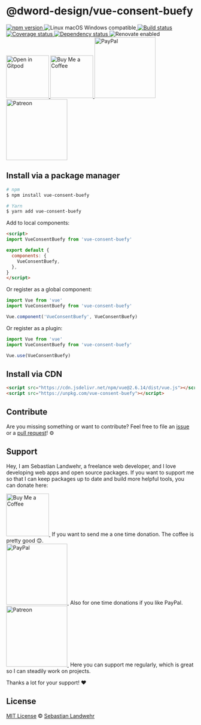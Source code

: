 <!-- TITLE/ -->
# @dword-design/vue-consent-buefy
<!-- /TITLE -->

<!-- BADGES/ -->
  <p>
    <a href="https://npmjs.org/package/@dword-design/vue-consent-buefy">
      <img
        src="https://img.shields.io/npm/v/@dword-design/vue-consent-buefy.svg"
        alt="npm version"
      >
    </a><img src="https://img.shields.io/badge/os-linux%20%7C%C2%A0macos%20%7C%C2%A0windows-blue" alt="Linux macOS Windows compatible"><a href="https://github.com/dword-design/vue-consent-buefy/actions">
      <img
        src="https://github.com/dword-design/vue-consent-buefy/workflows/build/badge.svg"
        alt="Build status"
      >
    </a><a href="https://codecov.io/gh/dword-design/vue-consent-buefy">
      <img
        src="https://codecov.io/gh/dword-design/vue-consent-buefy/branch/master/graph/badge.svg"
        alt="Coverage status"
      >
    </a><a href="https://david-dm.org/dword-design/vue-consent-buefy">
      <img src="https://img.shields.io/david/dword-design/vue-consent-buefy" alt="Dependency status">
    </a><img src="https://img.shields.io/badge/renovate-enabled-brightgreen" alt="Renovate enabled"><br/><a href="https://gitpod.io/#https://github.com/dword-design/vue-consent-buefy">
      <img
        src="https://gitpod.io/button/open-in-gitpod.svg"
        alt="Open in Gitpod"
        width="114"
      >
    </a><a href="https://www.buymeacoffee.com/dword">
      <img
        src="https://www.buymeacoffee.com/assets/img/guidelines/download-assets-sm-2.svg"
        alt="Buy Me a Coffee"
        width="114"
      >
    </a><a href="https://paypal.me/SebastianLandwehr">
      <img
        src="https://sebastianlandwehr.com/images/paypal.svg"
        alt="PayPal"
        width="163"
      >
    </a><a href="https://www.patreon.com/dworddesign">
      <img
        src="https://sebastianlandwehr.com/images/patreon.svg"
        alt="Patreon"
        width="163"
      >
    </a>
</p>
<!-- /BADGES -->

<!-- DESCRIPTION/ -->

<!-- /DESCRIPTION -->

<!-- INSTALL/ -->
## Install via a package manager

```bash
# npm
$ npm install vue-consent-buefy

# Yarn
$ yarn add vue-consent-buefy
```

Add to local components:

```html
<script>
import VueConsentBuefy from 'vue-consent-buefy'

export default {
  components: {
    VueConsentBuefy,
  },
}
</script>
```

Or register as a global component:

```js
import Vue from 'vue'
import VueConsentBuefy from 'vue-consent-buefy'

Vue.component('VueConsentBuefy', VueConsentBuefy)
```

Or register as a plugin:

```js
import Vue from 'vue'
import VueConsentBuefy from 'vue-consent-buefy'

Vue.use(VueConsentBuefy)
```

## Install via CDN

```html
<script src="https://cdn.jsdelivr.net/npm/vue@2.6.14/dist/vue.js"></script>
<script src="https://unpkg.com/vue-consent-buefy"></script>
```
<!-- /INSTALL -->

<!-- LICENSE/ -->
## Contribute

Are you missing something or want to contribute? Feel free to file an [issue](https://github.com/dword-design/vue-consent-buefy/issues) or a [pull request](https://github.com/dword-design/vue-consent-buefy/pulls)! ⚙️

## Support

Hey, I am Sebastian Landwehr, a freelance web developer, and I love developing web apps and open source packages. If you want to support me so that I can keep packages up to date and build more helpful tools, you can donate here:

<p>
  <a href="https://www.buymeacoffee.com/dword">
    <img
      src="https://www.buymeacoffee.com/assets/img/guidelines/download-assets-sm-2.svg"
      alt="Buy Me a Coffee"
      width="114"
    >
  </a>&nbsp;If you want to send me a one time donation. The coffee is pretty good 😊.<br/>
  <a href="https://paypal.me/SebastianLandwehr">
    <img
      src="https://sebastianlandwehr.com/images/paypal.svg"
      alt="PayPal"
      width="163"
    >
  </a>&nbsp;Also for one time donations if you like PayPal.<br/>
  <a href="https://www.patreon.com/dworddesign">
    <img
      src="https://sebastianlandwehr.com/images/patreon.svg"
      alt="Patreon"
      width="163"
    >
  </a>&nbsp;Here you can support me regularly, which is great so I can steadily work on projects.
</p>

Thanks a lot for your support! ❤️

## License

[MIT License](https://opensource.org/licenses/MIT) © [Sebastian Landwehr](https://sebastianlandwehr.com)
<!-- /LICENSE -->
